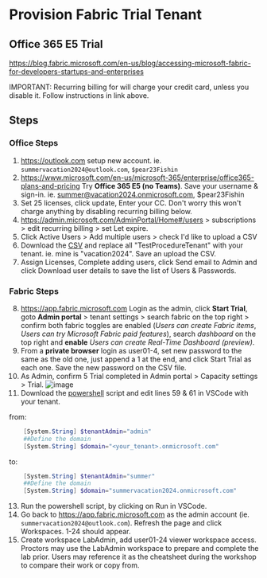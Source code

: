 # Provision Fabric Trial Tenant

## Office 365 E5 Trial
https://blog.fabric.microsoft.com/en-us/blog/accessing-microsoft-fabric-for-developers-startups-and-enterprises

IMPORTANT: Recurring billing for will charge your credit card, unless you disable it. Follow instructions in link above. 

## Steps
### Office Steps
1. https://outlook.com setup new account. ie. `summervacation2024@outlook.com`, `$pear23Fishin`
2. https://www.microsoft.com/en-us/microsoft-365/enterprise/office365-plans-and-pricing 
Try **Office 365 E5 (no Teams)**. Save your username & sign-in. ie. summer@vacation2024.onmicrosoft.com, $pear23Fishin 
4. Set 25 licenses, click update, Enter your CC. Don't worry this won't charge anything by disabling recurring billing below. 
5. https://admin.microsoft.com/AdminPortal/Home#/users > subscriptions > edit recurring billing > set Let expire. 
6. Click Active Users > Add multiple users > check I'd like to upload a CSV
7. Download the [CSV](Import_Users.csv) and replace all "TestProcedureTenant" with your tenant. ie. mine is "vacation2024". Save an upload the CSV. 
8. Assign Licenses, Complete adding users, click Send email to Admin and click Download user details to save the list of Users & Passwords.

### Fabric Steps
8. https://app.fabric.microsoft.com Login as the admin, click **Start Trial**, goto **Admin portal** > tenant settings > search fabric on the top right > confirm both fabric toggles are enabled (_Users can create Fabric items_,  _Users can try Microsoft Fabric paid features_), search _dashboard_ on the top right and **enable** _Users can create Real-Time Dashboard (preview)_.
9. From a **private browser** login as user01-4, set new password to the same as the old one, just append a 1 at the end, and click Start Trial as each one. Save the new password on the CSV file.
10. As Admin, confirm 5 Trial completed in Admin portal > Capacity settings > Trial. 
![image](https://github.com/user-attachments/assets/7d9dc63a-e42d-4f7f-99f3-dd6d5980a08e)
11. Download the [powershell](FabricWorkspacesSetUp.ps1) script and edit lines 59 & 61 in VSCode with your tenant. 

from:
```powershell
	[System.String] $tenantAdmin="admin"
	##Define the domain
	[System.String] $domain="<your_tenant>.onmicrosoft.com"
```
to:
```powershell
	[System.String] $tenantAdmin="summer"
	##Define the domain
	[System.String] $domain="summervacation2024.onmicrosoft.com"
```

13. Run the powershell script, by clicking on Run in VSCode.
14. Go back to https://app.fabric.microsoft.com as the admin account (ie. `summervacation2024@outlook.com`). Refresh the page and click Workspaces. 1-24 should appear.
15. Create workspace LabAdmin, add user01-24 viewer workspace access. Proctors may use the LabAdmin workspace to prepare and complete the lab prior. Users may reference it as the cheatsheet during the workshop to compare their work or copy from.
